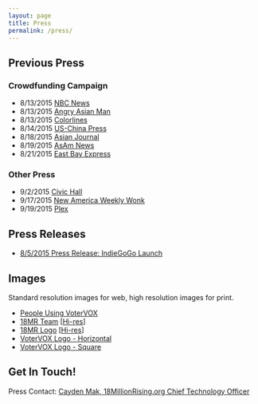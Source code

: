 ```yaml
---
layout: page
title: Press
permalink: /press/
---
```


## Previous Press

### Crowdfunding Campaign

- 8/13/2015 [NBC News](http://www.nbcnews.com/news/asian-america/can-new-app-help-more-asian-americans-vote-2016-n406021)
- 8/13/2015 [Angry Asian Man](http://blog.angryasianman.com/2015/08/votervox-makes-democracy-accessible-in.html)
- 8/13/2015 [Colorlines](https://www.colorlines.com/articles/new-app-aims-help-asian-americans-and-pacific-islanders-vote)
- 8/14/2015 [US-China Press](http://news.uschinapress.com/2015/0814/1033080.shtml)
- 8/18/2015 [Asian Journal](http://asianjournal.com/news/new-app-aims-to-push-asian-american-voter-participation-in-2016%E2%80%AF/)
- 8/19/2015 [AsAm News](http://www.asamnews.com/2015/08/19/asian-journal-new-app-hopes-to-inspire-better-voter-turnout-by-asian-americans/)
- 8/21/2015 [East Bay Express](http://www.eastbayexpress.com/CultureSpyBlog/archives/2015/08/20/18-million-rising-is-developing-a-multilingual-ballot-translating-app)

### Other Press

- 9/2/2015 [Civic Hall](http://civichall.org/civicist/translation-is-not-enough-organizing-for-a-polyglot-democracy/)
- 9/17/2015 [New America Weekly Wonk](https://www.newamerica.org/the-weekly-wonk/this-is-what-democracy-sounds-like/)
- 9/19/2015 [Plex](http://umdplex.com/global/new-app-takes-on-language-barriers-crippling-asian-american-vote/)

## Press Releases

- [8/5/2015 Press Release: IndieGoGo Launch](http://www.votervox.org/static/releases/votervox-crowd-launch.pdf)

## Images

Standard resolution images for web, high resolution images for print.

- [People Using VoterVOX](http://www.votervox.org/static/images/presskit/users.png)
- [18MR Team](http://www.votervox.org/static/images/presskit/who-we-are.png) [[Hi-res](http://www.votervox.org/static/images/presskit/who-we-are2x.png)]
- [18MR Logo](http://www.votervox.org/static/images/presskit/18MR-logo.png) [[Hi-res](http://www.votervox.org/static/images/presskit/18MR-logo2x.png)]
- [VoterVOX Logo - Horizontal](http://www.votervox.org/static/images/logo-horizontal.png)
- [VoterVOX Logo - Square](http://www.votervox.org/static/images/logo-square.png)

## Get In Touch!

Press Contact: [Cayden Mak, 18MillionRising.org Chief Technology Officer](mailto:cayden@18millionrising.org)